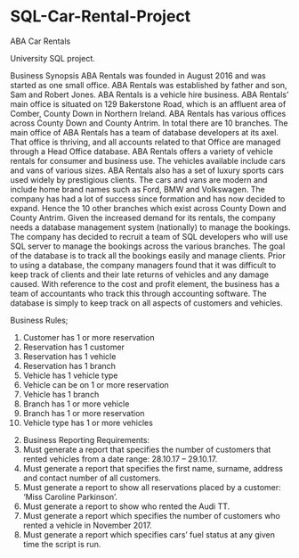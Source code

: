 # SQL-Car-Rental-Project
ABA Car Rentals

University SQL project.

Business Synopsis
ABA Rentals was founded in August 2016 and was started as one small office. ABA Rentals was established by father and son, Sam and Robert Jones. ABA Rentals is a vehicle hire business. ABA Rentals’ main office is situated on 129 Bakerstone Road, which is an affluent area of Comber, County Down in Northern Ireland. ABA Rentals has various offices across County Down and County Antrim. In total there are 10 branches. The main office of ABA Rentals has a team of database developers at its axel. That office is thriving, and all accounts related to that Office are managed through a Head Office database.
ABA Rentals offers a variety of vehicle rentals for consumer and business use. The vehicles available include cars and vans of various sizes. ABA Rentals also has a set of luxury sports cars used widely by prestigious clients. The cars and vans are modern and include home brand names such as Ford, BMW and Volkswagen.
The company has had a lot of success since formation and has now decided to expand. Hence the 10 other branches which exist across County Down and County Antrim. Given the increased demand for its rentals, the company needs a database management system (nationally) to manage the bookings. The company has decided to recruit a team of SQL developers who will use SQL server to manage the bookings across the various branches. The goal of the database is to track all the bookings easily and manage clients. Prior to using a database, the company managers found that it was difficult to keep track of clients and their late returns of vehicles and any damage caused. With reference to the cost and profit element, the business has a team of accountants who track this through accounting software. The database is simply to keep track on all aspects of customers and vehicles.

Business Rules;
1.	Customer has 1 or more reservation 
2.	Reservation has 1 customer
3.	Reservation has 1 vehicle
4.	Reservation has 1 branch
5.	Vehicle has 1 vehicle type 
6.	Vehicle can be on 1 or more reservation
7.	Vehicle has 1 branch
8.	Branch has 1 or more vehicle
9.	Branch has 1 or more reservation 
10.	Vehicle type has 1 or more vehicles
 

2) Business Reporting Requirements:
1)	Must generate a report that specifies the number of customers that rented vehicles from a date range: 28.10.17 – 29.10.17.
2)	Must generate a report that specifies the first name, surname, address and contact number of all customers.
3)	Must generate a report to show all reservations placed by a customer: ‘Miss Caroline Parkinson’.
4)	Must generate a report to show who rented the Audi TT.
5)	Must generate a report which specifies the number of customers who rented a vehicle in November 2017.
6)	Must generate a report which specifies cars’ fuel status at any given time the script is run. 

